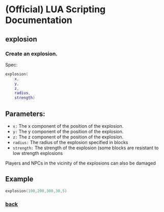 
# (Official) LUA Scripting Documentation

## explosion

### Create an explosion.

Spec:
```lua
explosion(
	x,
	y,
	z,
	radius,
	strength)
```
## Parameters:
- `x:` The x component of the position of the explosion.
- `y:` The y component of the position of the explosion.
- `z:` The z component of the position of the explosion.
- `radius:` The radius of the explosion specified in blocks
- `strength:` The strength of the explosion (some blocks are resistant to low strength explosions

Players and NPCs in the vicinity of the explosions can also be damaged

## Example
```lua
explosion(100,200,300,30,5)
```

### [back](../other)
